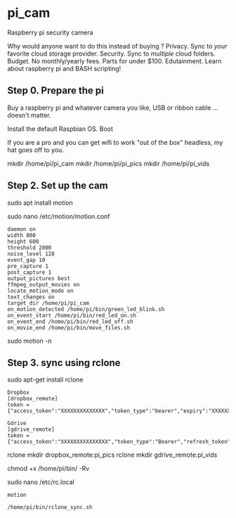 # pi_cam
Raspberry pi security camera

Why would anyone want to do this instead of buying ?
    Privacy. Sync to *your* favorite cloud storage provider.
    Security. Sync to *multiple* cloud folders.
    Budget. No monthly/yearly fees. Parts for under $100.
    Edutainment. Learn about raspberry pi and BASH scripting!
    
    



## Step 0. Prepare the pi

Buy a raspberry pi and whatever camera you like, USB or ribbon cable ... doesn't matter.

Install the default Raspbian OS. Boot

If you are a pro and you can get wifi to work "out of the box" headless, my hat goes off to you.




mkdir /home/pi/pi_cam
mkdir /home/pi/pi_pics
mkdir /home/pi/pi_vids

## Step 2. Set up the cam

sudo apt install motion

sudo nano /etc/motion/motion.conf

    daemon on
    width 800
    height 600
    threshold 2000
    noise_level 128
    event_gap 10
    pre_capture 1
    post_capture 1
    output_pictures best
    ffmpeg_output_movies on
    locate_motion_mode on
    text_changes on 
    target_dir /home/pi/pi_cam
    on_motion_detected /home/pi/bin/green_led_blink.sh
    on_event_start /home/pi/bin/red_led_on.sh
    on_event_end /home/pi/bin/red_led_off.sh
    on_movie_end /home/pi/bin/move_files.sh


sudo motion -n


## Step 3. sync using rclone

sudo apt-get install rclone

    Dropbox
    [dropbox_remote]
    token = {"access_token":"XXXXXXXXXXXXXX","token_type":"bearer","expiry":"XXXXXXXX"}

    Gdrive
    [gdrive_remote]
    token = {"access_token":"XXXXXXXXXXXXXXX","token_type":"Bearer","refresh_token":"XXXXXXX","expiry":"XXXXXXXXXXXXXX"}


rclone mkdir dropbox_remote:pi_pics
rclone mkdir gdrive_remote:pi_vids



chmod +x /home/pi/bin/ -Rv


sudo nano /etc/rc.local

    motion
    
    /home/pi/bin/rclone_sync.sh




